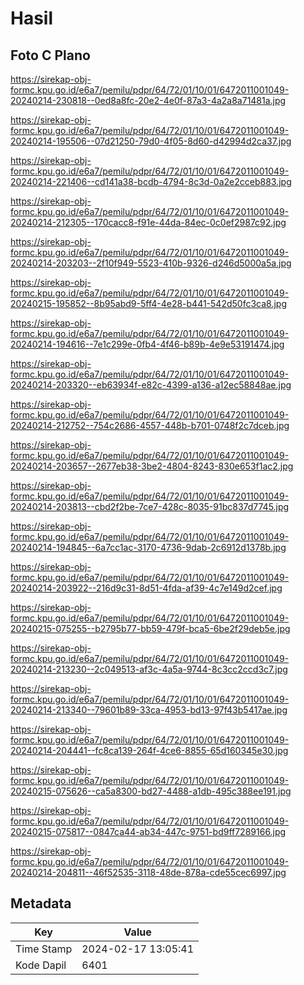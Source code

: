 # Hasil

## Foto C Plano

https://sirekap-obj-formc.kpu.go.id/e6a7/pemilu/pdpr/64/72/01/10/01/6472011001049-20240214-230818--0ed8a8fc-20e2-4e0f-87a3-4a2a8a71481a.jpg

https://sirekap-obj-formc.kpu.go.id/e6a7/pemilu/pdpr/64/72/01/10/01/6472011001049-20240214-195506--07d21250-79d0-4f05-8d60-d42994d2ca37.jpg

https://sirekap-obj-formc.kpu.go.id/e6a7/pemilu/pdpr/64/72/01/10/01/6472011001049-20240214-221406--cd141a38-bcdb-4794-8c3d-0a2e2cceb883.jpg

https://sirekap-obj-formc.kpu.go.id/e6a7/pemilu/pdpr/64/72/01/10/01/6472011001049-20240214-212305--170cacc8-f91e-44da-84ec-0c0ef2987c92.jpg

https://sirekap-obj-formc.kpu.go.id/e6a7/pemilu/pdpr/64/72/01/10/01/6472011001049-20240214-203203--2f10f949-5523-410b-9326-d246d5000a5a.jpg

https://sirekap-obj-formc.kpu.go.id/e6a7/pemilu/pdpr/64/72/01/10/01/6472011001049-20240215-195852--8b95abd9-5ff4-4e28-b441-542d50fc3ca8.jpg

https://sirekap-obj-formc.kpu.go.id/e6a7/pemilu/pdpr/64/72/01/10/01/6472011001049-20240214-194616--7e1c299e-0fb4-4f46-b89b-4e9e53191474.jpg

https://sirekap-obj-formc.kpu.go.id/e6a7/pemilu/pdpr/64/72/01/10/01/6472011001049-20240214-203320--eb63934f-e82c-4399-a136-a12ec58848ae.jpg

https://sirekap-obj-formc.kpu.go.id/e6a7/pemilu/pdpr/64/72/01/10/01/6472011001049-20240214-212752--754c2686-4557-448b-b701-0748f2c7dceb.jpg

https://sirekap-obj-formc.kpu.go.id/e6a7/pemilu/pdpr/64/72/01/10/01/6472011001049-20240214-203657--2677eb38-3be2-4804-8243-830e653f1ac2.jpg

https://sirekap-obj-formc.kpu.go.id/e6a7/pemilu/pdpr/64/72/01/10/01/6472011001049-20240214-203813--cbd2f2be-7ce7-428c-8035-91bc837d7745.jpg

https://sirekap-obj-formc.kpu.go.id/e6a7/pemilu/pdpr/64/72/01/10/01/6472011001049-20240214-194845--6a7cc1ac-3170-4736-9dab-2c6912d1378b.jpg

https://sirekap-obj-formc.kpu.go.id/e6a7/pemilu/pdpr/64/72/01/10/01/6472011001049-20240214-203922--216d9c31-8d51-4fda-af39-4c7e149d2cef.jpg

https://sirekap-obj-formc.kpu.go.id/e6a7/pemilu/pdpr/64/72/01/10/01/6472011001049-20240215-075255--b2795b77-bb59-479f-bca5-6be2f29deb5e.jpg

https://sirekap-obj-formc.kpu.go.id/e6a7/pemilu/pdpr/64/72/01/10/01/6472011001049-20240214-213230--2c049513-af3c-4a5a-9744-8c3cc2ccd3c7.jpg

https://sirekap-obj-formc.kpu.go.id/e6a7/pemilu/pdpr/64/72/01/10/01/6472011001049-20240214-213340--79601b89-33ca-4953-bd13-97f43b5417ae.jpg

https://sirekap-obj-formc.kpu.go.id/e6a7/pemilu/pdpr/64/72/01/10/01/6472011001049-20240214-204441--fc8ca139-264f-4ce6-8855-65d160345e30.jpg

https://sirekap-obj-formc.kpu.go.id/e6a7/pemilu/pdpr/64/72/01/10/01/6472011001049-20240215-075626--ca5a8300-bd27-4488-a1db-495c388ee191.jpg

https://sirekap-obj-formc.kpu.go.id/e6a7/pemilu/pdpr/64/72/01/10/01/6472011001049-20240215-075817--0847ca44-ab34-447c-9751-bd9ff7289166.jpg

https://sirekap-obj-formc.kpu.go.id/e6a7/pemilu/pdpr/64/72/01/10/01/6472011001049-20240214-204811--46f52535-3118-48de-878a-cde55cec6997.jpg


## Metadata

| Key        | Value               |
| ---------- | ------------------- |
| Time Stamp | 2024-02-17 13:05:41 |
| Kode Dapil | 6401                |




